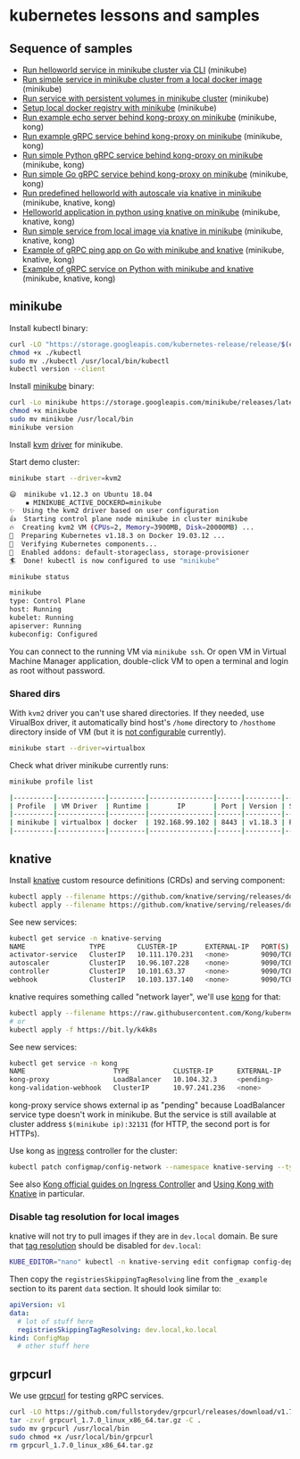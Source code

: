 # kubernetes lessons and samples

## Sequence of samples

- [Run helloworld service in minikube cluster via CLI](./minikube_helloworld/README.md) (minikube)
- [Run simple service in minikube cluster from a local docker image](./minikube_local_image/README.md) (minikube)
- [Run service with persistent volumes in minikube cluster](./minikube_shared_dirs/README.md) (minikube)
- [Setup local docker registry with minikube](./minikube_local_registry/README.md) (minikube)
- [Run example echo server behind kong-proxy on minikube](./minikube_kong_echo/README.md) (minikube, kong)
- [Run example gRPC service behind kong-proxy on minikube](./minikube_kong_grpc/README.md) (minikube, kong)
- [Run simple Python gRPC service behind kong-proxy on minikube](./minikube_kong_grpc_py/README.md) (minikube, kong)
- [Run simple Go gRPC service behind kong-proxy on minikube](./minikube_kong_grpc_go/README.md) (minikube, kong)
- [Run predefined helloworld with autoscale via knative in minikube](./minikube_knative_helloworld/README.md) (minikube, knative, kong)
- [Helloworld application in python using knative on minikube](./minikube_knative_helloworld_py/README.md) (minikube, knative, kong)
- [Run simple service from local image via knative in minikube](./minikube_knative_simple/README.md) (minikube, knative, kong)
- [Example of gRPC ping app on Go with minikube and knative](./minikube_knative_grpc_go/README.md) (minikube, knative, kong)
- [Example of gRPC service on Python with minikube and knative](./minikube_knative_grpc_py/README.md) (minikube, knative, kong)

## minikube

Install kubectl binary:

```bash
curl -LO "https://storage.googleapis.com/kubernetes-release/release/$(curl -s https://storage.googleapis.com/kubernetes-release/release/stable.txt)/bin/linux/amd64/kubectl"
chmod +x ./kubectl
sudo mv ./kubectl /usr/local/bin/kubectl
kubectl version --client
```

Install [minikube](https://kubernetes.io/docs/setup/learning-environment/minikube/) binary:

```bash
curl -Lo minikube https://storage.googleapis.com/minikube/releases/latest/minikube-linux-amd64
chmod +x minikube
sudo mv minikube /usr/local/bin
minikube version
```

Install [kvm](https://help.ubuntu.com/community/KVM/Installation) [driver](https://minikube.sigs.k8s.io/docs/drivers/kvm2/) for minikube.

Start demo cluster:

```bash
minikube start --driver=kvm2

😄  minikube v1.12.3 on Ubuntu 18.04
    ▪ MINIKUBE_ACTIVE_DOCKERD=minikube
✨  Using the kvm2 driver based on user configuration
👍  Starting control plane node minikube in cluster minikube
🔥  Creating kvm2 VM (CPUs=2, Memory=3900MB, Disk=20000MB) ...
🐳  Preparing Kubernetes v1.18.3 on Docker 19.03.12 ...
🔎  Verifying Kubernetes components...
🌟  Enabled addons: default-storageclass, storage-provisioner
🏄  Done! kubectl is now configured to use "minikube"

minikube status

minikube
type: Control Plane
host: Running
kubelet: Running
apiserver: Running
kubeconfig: Configured
```

You can connect to the running VM via `minikube ssh`. Or open VM in Virtual Machine Manager application, double-click VM to open a terminal and login as root without password.

### Shared dirs

With `kvm2` driver you can't use shared directories. If they needed, use VirualBox driver, it automatically bind host's `/home` directory to `/hosthome` directory inside of VM (but it is [not configurable](https://kubernetes.io/docs/setup/learning-environment/minikube/#mounted-host-folders) currently).

```bash
minikube start --driver=virtualbox
```

Check what driver minikube currently runs:

```bash
minikube profile list

|----------|------------|---------|----------------|------|---------|---------|
| Profile  | VM Driver  | Runtime |       IP       | Port | Version | Status  |
|----------|------------|---------|----------------|------|---------|---------|
| minikube | virtualbox | docker  | 192.168.99.102 | 8443 | v1.18.3 | Running |
|----------|------------|---------|----------------|------|---------|---------|
```

## knative

Install [knative](https://knative.dev/docs/install/any-kubernetes-cluster/) custom resource definitions (CRDs) and serving component:

```bash
kubectl apply --filename https://github.com/knative/serving/releases/download/v0.17.0/serving-crds.yaml
kubectl apply --filename https://github.com/knative/serving/releases/download/v0.17.0/serving-core.yaml
```

See new services:

```bash
kubectl get service -n knative-serving
NAME                TYPE        CLUSTER-IP       EXTERNAL-IP   PORT(S)                           AGE
activator-service   ClusterIP   10.111.170.231   <none>        9090/TCP,8008/TCP,80/TCP,81/TCP   36s
autoscaler          ClusterIP   10.96.107.228    <none>        9090/TCP,8008/TCP,8080/TCP        36s
controller          ClusterIP   10.101.63.37     <none>        9090/TCP,8008/TCP                 36s
webhook             ClusterIP   10.103.137.140   <none>        9090/TCP,8008/TCP,443/TCP         36s
```

knative requires something called "network layer", we'll use [kong](https://docs.konghq.com/2.1.x/kong-for-kubernetes/using-kong-for-kubernetes/) for that:

```bash
kubectl apply --filename https://raw.githubusercontent.com/Kong/kubernetes-ingress-controller/0.9.x/deploy/single/all-in-one-dbless.yaml
# or
kubectl apply -f https://bit.ly/k4k8s
```

See new services:

```bash
kubectl get service -n kong
NAME                      TYPE           CLUSTER-IP      EXTERNAL-IP   PORT(S)                      AGE
kong-proxy                LoadBalancer   10.104.32.3     <pending>     80:32131/TCP,443:30891/TCP   42s
kong-validation-webhook   ClusterIP      10.97.241.236   <none>        443/TCP                      42s
```

kong-proxy service shows external ip as "pending" because LoadBalancer service type doesn't work in minikube. But the service is still available at cluster address `$(minikube ip):32131` (for HTTP, the second port is for HTTPs).

Use kong as [ingress](https://kubernetes.io/docs/concepts/services-networking/ingress/) controller for the cluster:

```bash
kubectl patch configmap/config-network --namespace knative-serving --type merge --patch '{"data":{"ingress.class":"kong"}}'
```

See also [Kong official guides on Ingress Controller](https://github.com/Kong/kubernetes-ingress-controller/tree/main/docs/guides) and [Using Kong with Knative](https://github.com/Kong/kubernetes-ingress-controller/blob/main/docs/guides/using-kong-with-knative.md) in particular.

### Disable tag resolution for local images

knative will not try to pull images if they are in `dev.local` domain. Be sure that [tag resolution](https://knative.dev/docs/serving/tag-resolution/) should be disabled for `dev.local`:

```bash
KUBE_EDITOR="nano" kubectl -n knative-serving edit configmap config-deployment
```

Then copy the `registriesSkippingTagResolving` line from the `_example` section to its parent `data` section. It should look similar to:

```yaml
apiVersion: v1
data:
  # lot of stuff here
  registriesSkippingTagResolving: dev.local,ko.local
kind: ConfigMap
  # other stuff here
```

## grpcurl

We use [grpcurl](https://github.com/fullstorydev/grpcurl) for testing gRPC services.

```bash
curl -LO https://github.com/fullstorydev/grpcurl/releases/download/v1.7.0/grpcurl_1.7.0_linux_x86_64.tar.gz
tar -zxvf grpcurl_1.7.0_linux_x86_64.tar.gz -C .
sudo mv grpcurl /usr/local/bin
sudo chmod +x /usr/local/bin/grpcurl
rm grpcurl_1.7.0_linux_x86_64.tar.gz
```
